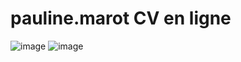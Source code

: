 # pauline.marot CV en ligne 
![image](https://user-images.githubusercontent.com/73278758/148279057-2269b202-c7b2-4384-85e7-f9455168b96c.png)
![image](https://user-images.githubusercontent.com/73278758/148279025-904e7f58-b6eb-49e0-84fc-a5c3b1df5b4e.png)



